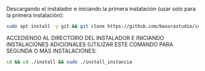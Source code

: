 Descargando el instalador e iniciando la primera instalación (usar solo para la primera instalación):

```bash
sudo apt install -y git && git clone https://github.com/basorastudio/instalador-wado install && sudo chmod -R 777 ./install && cd ./install && sudo ./install_primaria
```

ACCEDIENDO AL DIRECTORIO DEL INSTALADOR E INICIANDO INSTALACIONES ADICIONALES (UTILIZAR ESTE COMANDO PARA SEGUNDA O MÁS INSTALACIONES:
```bash
cd && cd ./install && sudo ./install_instancia
```

